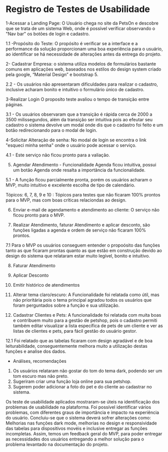 # Registro de Testes de Usabilidade

1-Acessar a Landing Page: O Usuário chega no site da PetsOn e descobre que se trata de um sistema Web, onde é possível verificar observando o "Nav bar" os botões de login e cadastro. 

1.1 -Propósito do Teste:
O propósito é verificar se a interface e a performance da solução proporcionam uma boa experiência para o usuário, ao identificar se há necessidade de alterações antes da entrega do projeto.

2- Cadastrar Empresa: o sistema utiliza modelos de formulários bastante comuns em aplicações web, baseados nos estilos do design system criado pela google, “Material Design” e bootstrap 5.

2.2 - Os usuários não apresentaram dificuldades para realizar o cadastro, inclusive acharam bonito e intuitivo o formulário único de cadastro.

3-Realizar Login
O proposito teste avaliou o tempo de transição entre páginas.

3.1 - Os usuários observaram que a transição é rápida cerca de 2000 a 3500 milissegundos, além da transição ser intuitiva pois ao efeutar seu cadastro o sistema devolve um modal onde dis que o cadastro foi feito e um botão redirecionando para o modal de login.

4-Solicitar Alteração de senha: No modal de login se encontra o link "esqueci minha senha" onde o usuário pode acessar o serviço.

4.1 - Este serviço não ficou pronto para a valiação.

5. Agendar Atendimento - Funcionalidade Agenda ficou intuitiva, possui um botão Agenda onde resalta a importância da funcionalidade.

5.1 - A função ficou parcialmente pronta, porém os usuários acharam o MVP, muito intuitivo e excelente escolha de tipo de calendário.

Tópicos: 6, 7, 8, 9 e 10 : Tópicos para testes que não ficaram 100% prontos para o MVP, mas com boas críticas relaciondas ao design.

6. Enviar e-mail de agendamento e atendimento ao cliente: O serviço não ficou pronto para o MVP.

7. Realizar Atendimento, faturar Atendimento e aplicar desconto, são funções ligadas a agenda e ordem de serviço não ficaram 100% prontos.

7.1 Para o MVP os usuários conseguem entender o propoósito das funções tanto as que ficaram prontas quanto as que estão em construção devido ao design do sistema que relataram estar muito legível, bonito e intuitivo.

8. Faturar Atendimento

9. Aplicar Desconto 

10. Emitir histórico de atendimentos

11. Alterar tema claro/escuro: A Funcionalidade foi relatada como útil, mas não prioritária pois o tema principal agradou todos os usuários que foram perguntados sobre a função e sua utilização.

12. Cadastrar Clientes e Pets: A funcionalidade foi relatada com muita boas e contribuem muito para a gestão de petshop, pois o cadastro permiti também editar visualizar a lista específica de pets de um cliente e ver as listas de clientes e pets, para fácil gestão do usuário gestor.

12.1 Foi relatado que as tabelas ficaram com design agradável e de boa leiturabilidade, conseguentemente melhora muito a utilização destas funções e analise dos dados.

- Análises, recomendações

1. Os usuários relataram não gostar do tom do tema dark, podendo ser um tom escuro mas não preto.
2. Sugeriram criar uma função loja online para sua petshop.
3. Sugerem poder adicionar a foto do pet e do cliente ao cadastrar no sistema. 

Os teste de usabilidade aplicados mostraram-se úteis na identificação dos problemas de usabilidade na plataforma. Foi possível identificar vários problemas, com diferentes graus de importância e impacto na experiência do usuário. Concluiu-se que o sistema deverá sofrer alterações como: Melhorias nas funções dark mode, melhorias no design e responsividade das tabelas para dispositivos movéis e inclusive entregar as funções incompletas. Assim, temos um feedback geral do MVP, para poder entregar as necessidades dos usuários entregando a melhor solução para o problema levantado na documentação do projeto.
